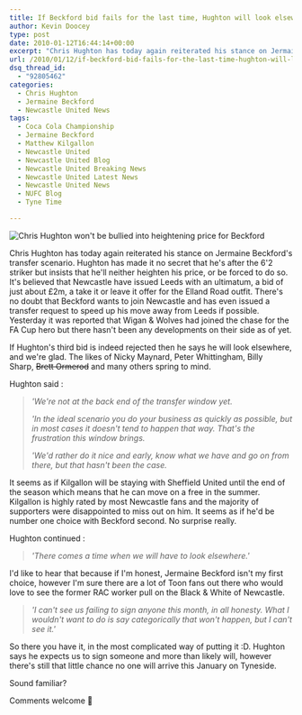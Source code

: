 ```yaml
---
title: If Beckford bid fails for the last time, Hughton will look elsewhere
author: Kevin Doocey
type: post
date: 2010-01-12T16:44:14+00:00
excerpt: "Chris Hughton has today again reiterated his stance on Jermaine Beckford's transfer.."
url: /2010/01/12/if-beckford-bid-fails-for-the-last-time-hughton-will-look-elsewhere/
dsq_thread_id:
  - "92805462"
categories:
  - Chris Hughton
  - Jermaine Beckford
  - Newcastle United News
tags:
  - Coca Cola Championship
  - Jermaine Beckford
  - Matthew Kilgallon
  - Newcastle United
  - Newcastle United Blog
  - Newcastle United Breaking News
  - Newcastle United Latest News
  - Newcastle United News
  - NUFC Blog
  - Tyne Time

---
```

![Chris Hughton won't be bullied into heightening price for Beckford](https://static.guim.co.uk/sys-images/Sport/Pix/pictures/2009/8/23/1251027575740/Chris-Hughton-Newcastle-U-001.jpg)


Chris Hughton has today again reiterated his stance on Jermaine Beckford's transfer scenario. Hughton has made it no secret that he's after the 6'2 striker but insists that he'll neither heighten his price, or be forced to do so. It's believed that Newcastle have issued Leeds with an ultimatum, a bid of just about £2m, a take it or leave it offer for the Elland Road outfit. There's no doubt that  Beckford wants to join Newcastle and has even issued a transfer request to speed up his move away from Leeds if possible. Yesterday it was reported that Wigan & Wolves had joined the chase for the FA Cup hero but there hasn't been any developments on their side as of yet.

If Hughton's third bid is indeed rejected then he says he will look elsewhere, and we're glad. The likes of Nicky Maynard, Peter Whittingham, Billy Sharp, <span style="text-decoration: line-through;">Brett Ormerod</span> and many others spring to mind.

Hughton said :

> _'We're not at the back end of the transfer window yet._
>
> _'In the ideal scenario you do your business as quickly as possible, but in most cases it doesn't tend to happen that way. That's the frustration this window brings._
>
> _'We'd rather do it nice and early, know what we have and go on from there, but that hasn't been the case._

It seems as if Kilgallon will be staying with Sheffield United until the end of the season which means that he can move on a free in the summer. Kilgallon is highly rated by most Newcastle fans and the majority of supporters were disappointed to miss out on him. It seems as if he'd be number one choice with Beckford second. No surprise really.

Hughton continued :

> _'There comes a time when we will have to look elsewhere.'_

I'd like to hear that because if I'm honest, Jermaine Beckford isn't my first choice, however I'm sure there are a lot of Toon fans out there who would love to see the former RAC worker pull on the Black & White of Newcastle.

> _'I can't see us failing to sign anyone this month, in all honesty. What I wouldn't want to do is say categorically that won't happen, but I can't see it.'_

So there you have it, in the most complicated way of putting it :D. Hughton says he expects us to sign someone and more than likely will, however there's still that little chance no one will arrive this January on Tyneside.

Sound familiar?

Comments welcome 🙂

